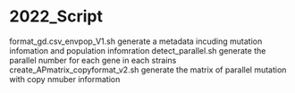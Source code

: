 # 2022_Script

format_gd.csv_envpop_V1.sh generate a metadata incuding mutation infomation and population infomration
detect_parallel.sh generate the parallel number for each gene in each strains
create_APmatrix_copyformat_v2.sh generate the matrix of parallel mutation with copy nmuber information
